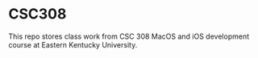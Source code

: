 # CSC308

This repo stores class work from CSC 308 MacOS and iOS development course at Eastern Kentucky University.
